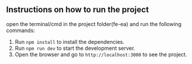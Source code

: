 ## Instructions on how to run the project

open the terminal/cmd in the project folder(fe-ea) and run the following commands:

1. Run `npm install` to install the dependencies.
2. Run `npm run dev` to start the development server.
3. Open the browser and go to `http://localhost:3000` to see the project.
